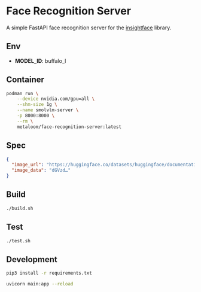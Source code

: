 # Face Recognition Server

A simple FastAPI face recognition server for the [insightface](https://github.com/deepinsight/insightface) library.

## Env

* **MODEL_ID**: buffalo_l

## Container

```bash
podman run \
    --device nvidia.com/gpu=all \
    --shm-size 1g \
    --name smolvlm-server \
    -p 8000:8000 \
    --rm \
    metaloom/face-recognition-server:latest
```

## Spec

```json
{
  "image_url": "https://huggingface.co/datasets/huggingface/documentation-images/resolve/main/SmolVLM.png",
  "image_data": "dGVzd…"
}
```

## Build

```bash
./build.sh
```

## Test

```bash
./test.sh
```

## Development

```bash
pip3 install -r requirements.txt

uvicorn main:app --reload
```